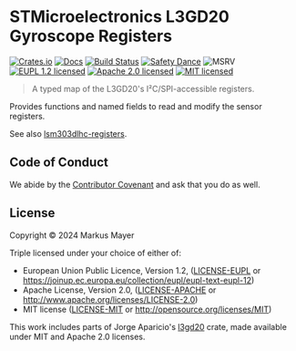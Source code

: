 # STMicroelectronics L3GD20 Gyroscope Registers

[![Crates.io][crates-image]][crates-link]
[![Docs][docs-image]][docs-link]
[![Build Status][build-image]][build-link]
[![Safety Dance][safety-image]][safety-link]
![MSRV][msrv-image]
[![EUPL 1.2 licensed][license-eupl-image]][license-eupl-link]
[![Apache 2.0 licensed][license-apache-image]][license-apache-link]
[![MIT licensed][license-mit-image]][license-mit-link]

> A typed map of the L3GD20's I²C/SPI-accessible registers.

Provides functions and named fields to read and modify the sensor registers.

See also [lsm303dlhc-registers](https://crates.io/crates/lsm303dlhc-registers).

## Code of Conduct

We abide by the [Contributor Covenant][cc] and ask that you do as well.

## License

Copyright © 2024 Markus Mayer

Triple licensed under your choice of either of:

- European Union Public Licence, Version 1.2, ([LICENSE-EUPL](LICENSE-EUPL)
  or https://joinup.ec.europa.eu/collection/eupl/eupl-text-eupl-12)
- Apache License, Version 2.0, ([LICENSE-APACHE](LICENSE-APACHE) or http://www.apache.org/licenses/LICENSE-2.0)
- MIT license ([LICENSE-MIT](LICENSE-MIT) or http://opensource.org/licenses/MIT)

This work includes parts of Jorge Aparicio's [l3gd20](https://github.com/japaric/l3gd20) crate,
made available under MIT and Apache 2.0 licenses.


[crates-image]: https://img.shields.io/crates/v/l3gd20-registers

[crates-link]: https://crates.io/crates/l3gd20-registers

[docs-image]: https://docs.rs/l3gd20-registers/badge.svg

[docs-link]: https://docs.rs/l3gd20-registers/

[build-image]: https://github.com/sunsided/l3gd20-registers/workflows/Rust/badge.svg

[build-link]: https://github.com/sunsided/l3gd20-registers/actions

[safety-image]: https://img.shields.io/badge/unsafe-forbidden-success.svg

[safety-link]: https://github.com/rust-secure-code/safety-dance/

[msrv-image]: https://img.shields.io/badge/rustc-1.64+-blue.svg

[license-eupl-image]: https://img.shields.io/badge/license-EUPL_1.2-blue.svg

[license-apache-image]: https://img.shields.io/badge/license-Apache_2.0-blue.svg

[license-mit-image]: https://img.shields.io/badge/license-MIT-blue.svg

[license-apache-link]: https://github.com/sunsided/l3gd20-registers/blob/develop/LICENSE-APACHE

[license-mit-link]: https://github.com/sunsided/l3gd20-registers/blob/develop/LICENSE-MIT

[license-eupl-link]: https://github.com/sunsided/l3gd20-registers/blob/develop/LICENSE-EUPL

[cc]: https://contributor-covenant.org
